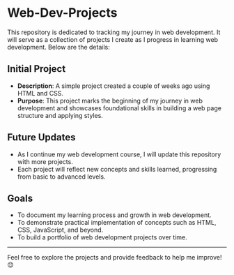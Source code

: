 # Web-Dev-Projects

This repository is dedicated to tracking my journey in web development. It will serve as a collection of projects I create as I progress in learning web development. Below are the details:

## Initial Project
- **Description**: A simple project created a couple of weeks ago using HTML and CSS.
- **Purpose**: This project marks the beginning of my journey in web development and showcases foundational skills in building a web page structure and applying styles.

## Future Updates
- As I continue my web development course, I will update this repository with more projects.
- Each project will reflect new concepts and skills learned, progressing from basic to advanced levels.

## Goals
- To document my learning process and growth in web development.
- To demonstrate practical implementation of concepts such as HTML, CSS, JavaScript, and beyond.
- To build a portfolio of web development projects over time.

---

Feel free to explore the projects and provide feedback to help me improve! 😊
